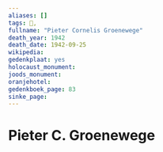 ```yaml
---
aliases: []
tags: 👤, 
fullname: "Pieter Cornelis Groenewege"
death_year: 1942
death_date: 1942-09-25
wikipedia:
gedenkplaat: yes
holocaust_monument:
joods_monument:
oranjehotel:
gedenkboek_page: 83
sinke_page:
---
```


# Pieter C. Groenewege


